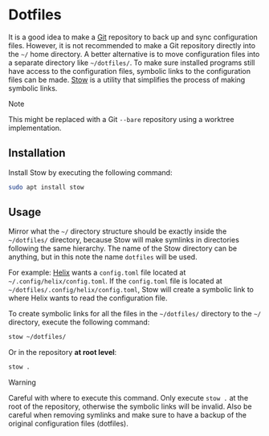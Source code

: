 # Dotfiles

It is a good idea to make a [Git](/git.md) repository to back up and sync configuration files.
However, it is not recommended to make a Git repository directly into the `~/` home directory.
A better alternative is to move configuration files into a separate directory like `~/dotfiles/`.
To make sure installed programs still have access to the configuration files, symbolic links to the configuration files can be made.
[Stow](https://www.gnu.org/software/stow/) is a utility that simplifies the process of making symbolic links.

> [!NOTE]
> This might be replaced with a Git `--bare` repository using a worktree implementation.

## Installation

Install Stow by executing the following command:

```sh
sudo apt install stow
```

## Usage

Mirror what the `~/` directory structure should be exactly inside the `~/dotfiles/` directory, because Stow will make symlinks in directories following the same hierarchy.
The name of the Stow directory can be anything, but in this note the name `dotfiles` will be used.

For example: [Helix](https://helix-editor.com/) wants a `config.toml` file located at `~/.config/helix/config.toml`.
If the `config.toml` file is located at `~/dotfiles/.config/helix/config.toml`, Stow will create a symbolic link to where Helix wants to read the configuration file.

To create symbolic links for all the files in the `~/dotfiles/` directory to the `~/` directory, execute the following command:

```sh
stow ~/dotfiles/
```

Or in the repository **at root level**:

```sh
stow .
```

> [!WARNING]
> Careful with where to execute this command.
> Only execute `stow .` at the root of the repository, otherwise the symbolic links will be invalid.
> Also be careful when removing symlinks and make sure to have a backup of the original configuration files (dotfiles).
